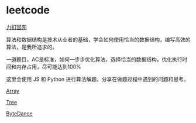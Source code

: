 # leetcode

[力扣官网](https://leetcode-cn.com/)

算法和数据结构是技术从业者的基础，学会如何使用恰当的数据结构，编写高效的算法，是我所追求的。

一道题目，AC是标准，如何一步步优化算法，选择恰当的数据结构，优化执行时间和内存占用，尽可能达到100%

这里会使用 JS 和 Python 进行算法解题，分享在做题过程中遇到的问题和思考。

[Array](/leetcode/Array.html)

[Tree](/leetcode/Tree.html)

[ByteDance](/leetcode/ByteDance.html)
